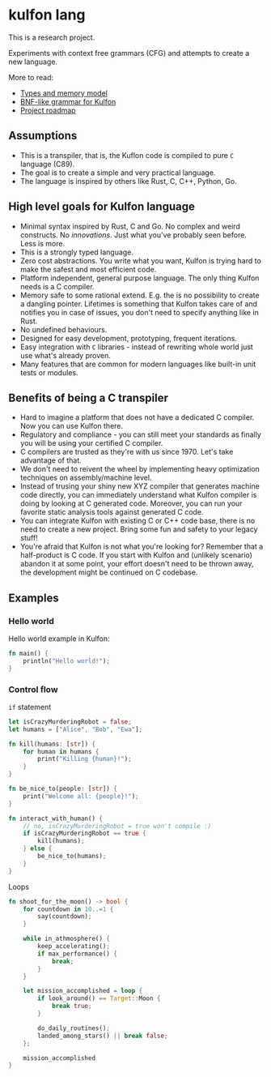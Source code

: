 # kulfon lang

This is a research project.

Experiments with context free grammars (CFG) and attempts to create a new language.

More to read:
- [Types and memory model](./doc/types.md)
- [BNF-like grammar for Kulfon](./doc/bnf.md)
- [Project roadmap](./doc/roadmap.md)

## Assumptions
- This is a transpiler, that is, the Kuflon code is compiled to pure `C` language (C89).
- The goal is to create a simple and very practical language.
- The language is inspired by others like Rust, C, C++, Python, Go.

## High level goals for Kulfon language
- Minimal syntax inspired by Rust, C and Go. No complex and weird constructs. No _innovations_. Just what you've probably seen before. Less is more.
- This is a strongly typed language. 
- Zero cost abstractions. You write what you want, Kulfon is trying hard to make the safest and most efficient code.
- Platform independent, general purpose language. The only thing Kulfon needs is a C compiler.
- Memory safe to some rational extend. E.g. the is no possibility to create a dangling pointer. Lifetimes is something that Kulfon takes care of and notifies you in case of issues, you don't need to specify anything like in Rust.
- No undefined behaviours.
- Designed for easy development, prototyping, frequent iterations.
- Easy integration with `C` libraries - instead of rewriting whole world just use what's already proven.
- Many features that are common for modern languages like built-in unit tests or modules.

## Benefits of being a C transpiler
- Hard to imagine a platform that does not have a dedicated C compiler. Now you can use Kulfon there.
- Regulatory and compliance - you can still meet your standards as finally you will be using your certified C compiler.
- C compilers are trusted as they're with us since 1970. Let's take advantage of that.
- We don't need to reivent the wheel by implementing heavy optimization techniques on assembly/machine level.
- Instead of trusing your shiny new XYZ compiler that generates machine code directly, you can immediately understand what Kulfon compiler is doing by looking at C generated code. Moreover, you can run your favorite static analysis tools against generated C code.
- You can integrate Kulfon with existing C or C++ code base, there is no need to create a new project. Bring some fun and safety to your legacy stuff!
- You're afraid that Kulfon is not what you're looking for? Remember that a half-product is C code. If you start with Kulfon and (unlikely scenario) abandon it at some point, your effort doesn't need to be thrown away, the development might be continued on C codebase.

## Examples
### Hello world
Hello world example in Kulfon:
```rust
fn main() {
    println("Hello world!");
}
```

### Control flow

`if` statement
```rust
let isCrazyMurderingRobot = false;
let humans = ["Alice", "Bob", "Ewa"];

fn kill(humans: [str]) {
    for human in humans {
        print("Killing {human}!");
    }
}

fn be_nice_to(people: [str]) {
    print("Welcome all: {people}!");
}

fn interact_with_human() {
    // no, isCrazyMurderingRobot = true won't compile :)
    if isCrazyMurderingRobot == true {
        kill(humans);
    } else {
        be_nice_to(humans);
    }
}
```

Loops
```rust
fn shoot_for_the_moon() -> bool {
    for countdown in 10..=1 {
        say(countdown);
    }

    while in_athmosphere() {
        keep_accelerating();
        if max_performance() {
            break;
        }
    }

    let mission_accomplished = loop {
        if look_around() == Target::Moon {
            break true;
        }

        do_daily_routines();
        landed_among_stars() || break false;
    };

    mission_accomplished
}
```
